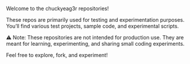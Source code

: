 Welcome to the chuckyeag3r repositories!

These repos are primarily used for testing and experimentation purposes. You’ll find various test projects, sample code, and experimental scripts.

⚠️ Note: These repositories are not intended for production use. They are meant for learning, experimenting, and sharing small coding experiments.

Feel free to explore, fork, and experiment!
